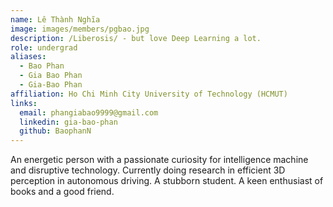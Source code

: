 ```yaml
---
name: Lê Thành Nghĩa
image: images/members/pgbao.jpg
description: /Liberosis/ - but love Deep Learning a lot.
role: undergrad
aliases:
  - Bao Phan
  - Gia Bao Phan
  - Gia-Bao Phan
affiliation: Ho Chi Minh City University of Technology (HCMUT)
links:
  email: phangiabao9999@gmail.com
  linkedin: gia-bao-phan
  github: BaophanN
---
```


An energetic person with a passionate curiosity for intelligence machine and disruptive technology. Currently doing research in efficient 3D perception in autonomous driving. A stubborn student. A keen enthusiast of books and a good friend.
